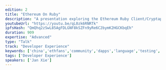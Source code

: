 ```yaml
---
edition: 2
title: "Ethereum On Ruby"
description: "A presentation exploring the Ethereum Ruby Client/Cryptape and the Ethfans community in China."
youtubeUrl: "https://youtu.be/qL0zk6RNRTk"
ipfsHash: "QmQhq2zSwL85AgFDLGNF8kSZFn9yRe6C2bymK2HGCKbqEh"
duration: 909
expertise: "Advanced"
type: "Talk"
track: "Developer Experience"
keywords: ['china','ethfans','community','dapps','language','testing','deployment','contracts','tests','solidity','contracts','deploy','debugging','rust','devp2p']
tags: ['Developer Experience']
speakers: ['Jan Xie']
---
```

